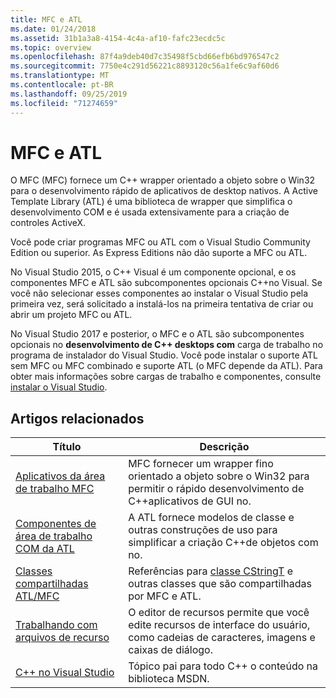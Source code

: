 ```yaml
---
title: MFC e ATL
ms.date: 01/24/2018
ms.assetid: 31b1a3a8-4154-4c4a-af10-fafc23ecdc5c
ms.topic: overview
ms.openlocfilehash: 87f4a9deb40d7c35498f5cbd66efb6bd976547c2
ms.sourcegitcommit: 7750e4c291d56221c8893120c56a1fe6c9af60d6
ms.translationtype: MT
ms.contentlocale: pt-BR
ms.lasthandoff: 09/25/2019
ms.locfileid: "71274659"
---
```

# <a name="mfc-and-atl"></a>MFC e ATL

O MFC (MFC) fornece um C++ wrapper orientado a objeto sobre o Win32 para o desenvolvimento rápido de aplicativos de desktop nativos. A Active Template Library (ATL) é uma biblioteca de wrapper que simplifica o desenvolvimento COM e é usada extensivamente para a criação de controles ActiveX.

Você pode criar programas MFC ou ATL com o Visual Studio Community Edition ou superior. As Express Editions não dão suporte a MFC ou ATL.

No Visual Studio 2015, o C++ Visual é um componente opcional, e os componentes MFC e ATL são subcomponentes opcionais C++no Visual. Se você não selecionar esses componentes ao instalar o Visual Studio pela primeira vez, será solicitado a instalá-los na primeira tentativa de criar ou abrir um projeto MFC ou ATL.

No Visual Studio 2017 e posterior, o MFC e o ATL são subcomponentes opcionais no **desenvolvimento de C++ desktops com** carga de trabalho no programa de instalador do Visual Studio. Você pode instalar o suporte ATL sem MFC ou MFC combinado e suporte ATL (o MFC depende da ATL). Para obter mais informações sobre cargas de trabalho e componentes, consulte [instalar o Visual Studio](/visualstudio/install/install-visual-studio).

## <a name="related-articles"></a>Artigos relacionados

|Título|Descrição|
|-----------|-----------------|
|[Aplicativos da área de trabalho MFC](../mfc/mfc-desktop-applications.md)|MFC fornecer um wrapper fino orientado a objeto sobre o Win32 para permitir o rápido desenvolvimento de C++aplicativos de GUI no.|
|[Componentes de área de trabalho COM da ATL](../atl/atl-com-desktop-components.md)|A ATL fornece modelos de classe e outras construções de uso para simplificar a criação C++de objetos com no.|
|[Classes compartilhadas ATL/MFC](../atl-mfc-shared/atl-mfc-shared-classes.md)|Referências para [classe CStringT](../atl-mfc-shared/reference/cstringt-class.md) e outras classes que são compartilhadas por MFC e ATL.|
|[Trabalhando com arquivos de recurso](../windows/working-with-resource-files.md)|O editor de recursos permite que você edite recursos de interface do usuário, como cadeias de caracteres, imagens e caixas de diálogo.|
|[C++ no Visual Studio](../overview/visual-cpp-in-visual-studio.md)|Tópico pai para todo C++ o conteúdo na biblioteca MSDN.|